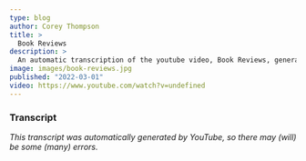 ```yaml
---
type: blog
author: Corey Thompson
title: >
  Book Reviews
description: >
  An automatic transcription of the youtube video, Book Reviews, generated from youtube captions.
image: images/book-reviews.jpg
published: "2022-03-01"
video: https://www.youtube.com/watch?v=undefined
---
```




### Transcript

*This transcript was automatically generated by YouTube, so there may (will) be some (many) errors.*


